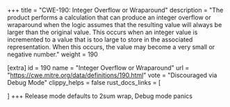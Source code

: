 +++
title = "CWE-190: Integer Overflow or Wraparound"
description	= "The product performs a calculation that can produce an integer overflow or wraparound when the logic assumes that the resulting value will always be larger than the original value. This occurs when an integer value is incremented to a value that is too large to store in the associated representation. When this occurs, the value may become a very small or negative number."
weight = 190

[extra]
id = 190
name = "Integer Overflow or Wraparound"
url = "https://cwe.mitre.org/data/definitions/190.html"
vote = "Discouraged via Debug Mode"
clippy_helps = false
rust_docs_links = [
	
]
+++
Release mode defaults to 2sum wrap, Debug mode panics
